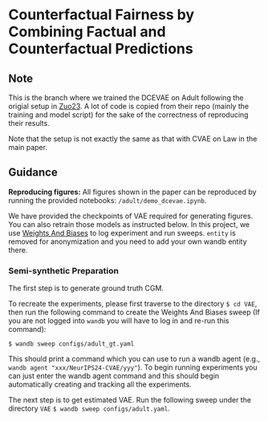 # Counterfactual Fairness by Combining Factual and Counterfactual Predictions

## Note 
This is the branch where we trained the DCEVAE on Adult following the origial setup in [Zuo23](https://github.com/osu-srml/CF_Representation_Learning/). 
A lot of code is copied from their repo (mainly the training and model script) for the sake of the correctness of reproducing their results.

Note that the setup is not exactly the same as that with CVAE on Law in the main paper.

## Guidance

**Reproducing figures:** All figures shown in the paper can be reproduced by running the provided notebooks: `/adult/demo_dcevae.ipynb`. 

We have provided the checkpoints of VAE required for generating figures. You can also retrain those models as instructed below.
In this project, we use [Weights And Biases](https://wandb.ai/) to log experiment and run sweeps. `entity` is removed for anonymization and you need to add your own wandb entity there.

### Semi-synthetic Preparation
The first step is to generate ground truth CGM. 

To recreate the experiments, please first traverse to the directory 
```$ cd VAE```, then run the following command to create the Weights And Biases sweep (If you are not logged into `wandb` you will have to log in and re-run this command):

```$ wandb sweep configs/adult_gt.yaml```


This should print a command which you can use to run a wandb agent (e.g., `wandb agent "xxx/NeurIPS24-CVAE/yyy"`).
To begin running experiments you can just enter the wandb agent command and this should begin automatically creating and tracking all the experiments.

The next step is to get estimated VAE. Run the following sweep under the directory `VAE` 
```$ wandb sweep configs/adult.yaml```.

